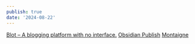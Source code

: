 ```yaml
---
publish: true
date: '2024-08-22'
---
```

[Blot – A blogging platform with no interface.](https://blot.im)
[Obsidian Publish](https://obsidian.md/publish)
[Montaigne](<../Montaigne>)
